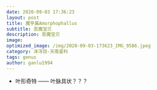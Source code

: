 ```yaml
---
date: 2020-09-03 17:36:23
layout: post
title: 魔芋属Amorphophallus
subtitle: 恶魔宝贝
description: 恶魔宝贝
image:
optimized_image: /img/2020-09-03-173623_IMG_9586.jpeg
category: 泽泻目-天南星科
tags: genus
author: ganlu1994
---
```


* 叶形奇特 —— 叶脉具状？？？

